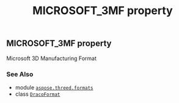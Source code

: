 ﻿---
title: MICROSOFT_3MF property
second_title: Aspose.3D for Python via .NET API References
description: 
type: docs
weight: 380
url: /aspose.threed.formats/dracoformat/microsoft_3mf/
is_root: false
---

## MICROSOFT_3MF property


Microsoft 3D Manufacturing Format

### See Also
* module [`aspose.threed.formats`](../../)
* class [`DracoFormat`](/3d/python-net/aspose.threed.formats/dracoformat)
